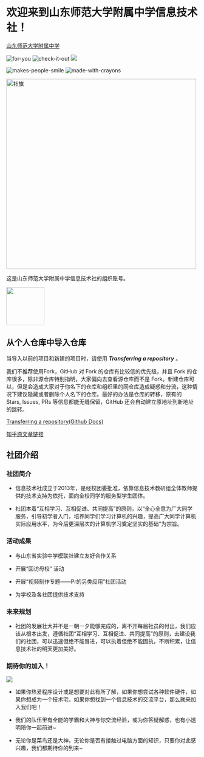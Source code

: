 <!-- 这个不是在组织首页展示的文档，.\profile\README.md才是真正在组织首页展示的文档 -->

# 欢迎来到山东师范大学附属中学信息技术社！

[山东师范大学附属中学](http://www.fuzhong.sdnu.edu.cn/)

![for-you](https://forthebadge.com/images/badges/for-you.svg) ![check-it-out](https://forthebadge.com/images/badges/check-it-out.svg) ![](https://forthebadge.com/images/badges/it-works-why.svg)

![makes-people-smile](https://forthebadge.com/images/badges/makes-people-smile.svg) ![made-with-crayons](https://forthebadge.com/images/badges/made-with-crayons.svg)

<img src="github.com/FZ-ITC/.github/blob/master/profile/img/logo.svg" width="500px" alt="社旗">

<!-- ![社旗](profile/img/logo.svg) -->

这是山东师范大学附属中学信息技术社的组织账号。

<img src="profile/img/nyantocat.gif" width="100px">

## 从个人仓库中导入仓库

当导入以前的项目和新建的项目时，请使用 ***Transferring a repository*** 。

我们不推荐使用Fork，GitHub 对 Fork 的仓库有比较低的优先级，并且 Fork 的仓库很多，除非源仓库特别指明，大家偏向去查看源仓库而不是 Fork。新建仓库可以，但是会造成大家对于你名下的仓库和组织里的同仓库造成疑惑和分流，这种情况下建议隐藏或者删除个人名下的仓库。最好的办法是仓库的转移，原有的 Stars, Issues, PRs 等信息都能无缝保留，GitHub 还会自动建立原地址到新地址的跳转。

[Transferring a repository(Github Docs)](https://docs.github.com/cn/repositories/creating-and-managing-repositories/transferring-a-repository)

[知乎原文章链接](https://www.zhihu.com/question/461788322)

## 社团介绍

### 社团简介

- 信息技术社成立于2013年，是经校团委批准，依靠信息技术教研组全体教师提供的技术支持为依托，面向全校同学的服务型学生团体。

- 社团本着“互相学习、互相促进、共同提高”的原则，以“全心全意为广大同学服务，引导初学者入门，培养同学们学习计算机的兴趣，提高广大同学计算机实际应用水平，为今后更深层次的计算机学习奠定坚实的基础”为宗旨。

### 活动成果

- 与山东省实验中学模联社建立友好合作关系

- 开展“回访母校” 活动

- 开展“视频制作专题——Pr的另类应用”社团活动

- 为学校及各社团提供技术支持

### 未来规划

- 社团的发展壮大并不是一朝一夕能够完成的，离不开每届社员的付出，我们应该从根本出发，遵循社团“互相学习、互相促进、共同提高”的原则，去建设我们的社团，可以迅速但绝不能冒进，可以执着但绝不能固执，不断积累，让信息技术社的明天更加美好。

### 期待你的加入！

[![](https://img.shields.io/badge/CHAT%20US%20ON%20QQ-%20301641239%20-ff69b4?style=for-the-badge&logo=Tencent%20QQ)](https://qm.qq.com/cgi-bin/qm/qr?k=5Z-ny_KDl1SGvgx8gq_8pTHERD1p82Du&jump_from=webapi)

- 如果你热爱程序设计或是想要对此有所了解，如果你想尝试各种软件硬件，如果你想成为一个技术宅，如果你想找到一个信息技术的交流平台，那么就来加入我们吧！

- 我们的队伍里有全能的学霸和大神与你交流经验，或为你答疑解惑，也有小透明陪你一起前进~

- 无论你是菜鸟还是大神，无论你是否有接触过电脑方面的知识，只要你对此感兴趣，我们都期待你的到来~

